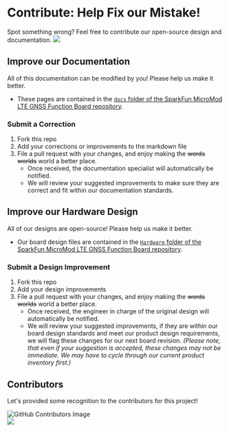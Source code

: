 # Contribute: Help Fix our Mistake!
Spot something wrong? Feel free to contribute our open-source design and documentation. <a href="https://github.com/sparkfun/SparkFun_MicroMod_LTE_GNSS_Function_Board_u-blox_SARA-R5/pulls" alt="Pull Requests"><img src="https://img.shields.io/github/issues-pr/sparkfun/SparkFun_MicroMod_LTE_GNSS_Function_Board_u-blox_SARA-R5.svg" /></a>

## Improve our Documentation
All of this documentation can be modified by you! Please help us make it better.

* These pages are contained in the [`docs` folder of the SparkFun MicroMod LTE GNSS Function Board repository](https://github.com/sparkfun/SparkFun_MicroMod_LTE_GNSS_Function_Board_u-blox_SARA-R5/tree/main/docs).

### Submit a Correction
1. Fork this repo
2. Add your corrections or improvements to the markdown file
3. File a pull request with your changes, and enjoy making the ~~words~~ ~~worlds~~ world a better place.
    * Once received, the documentation specialist will automatically be notified.
    * We will review your suggested improvements to make sure they are correct and fit within our documentation standards.

## Improve our Hardware Design
All of our designs are open-source! Please help us make it better.

* Our board design files are contained in the [`Hardware` folder of the SparkFun MicroMod LTE GNSS Function Board repository](https://github.com/sparkfun/SparkFun_MicroMod_LTE_GNSS_Function_Board_u-blox_SARA-R5/tree/main/Hardware).

### Submit a Design Improvement
1. Fork this repo
2. Add your design improvements
3. File a pull request with your changes, and enjoy making the ~~words~~ ~~worlds~~ world a better place.
    * Once received, the engineer in charge of the original design will automatically be notified.
    * We will review your suggested improvements, if they are within our board design standards and meet our product design requirements, we will flag these changes for our next board revision. *(Please note, that even if your suggestion is accepted, these changes may not be immediate. We may have to cycle through our current product inventory first.)*

## Contributors
Let's provided some recognition to the contributors for this project!

![GitHub Contributors Image](https://contrib.rocks/image?repo=sparkfun/SparkFun_MicroMod_LTE_GNSS_Function_Board_u-blox_SARA-R5)
<br>
<a href="https://github.com/sparkfun/SparkFun_MicroMod_LTE_GNSS_Function_Board_u-blox_SARA-R5/pulls" alt="Pull Requests"><img src="https://img.shields.io/github/contributors/sparkfun/SparkFun_MicroMod_LTE_GNSS_Function_Board_u-blox_SARA-R5.svg" /></a>

